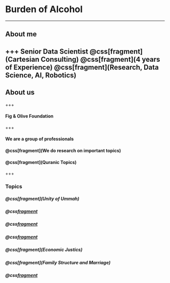 # Burden of Alcohol
---
## About me
+++
Senior Data Scientist
@css[fragment](Cartesian Consulting)
@css[fragment](4 years of Experience)
@css[fragment](Research, Data Science, AI, Robotics)
---
## About us
+++
#### Fig & Olive Foundation
+++
#### We are a group of professionals
#### @css[fragment](We do research on important topics)
#### @css[fragment](Quranic Topics)
+++
### Topics
##### @css[fragment](Unity of Ummah)
##### @css[fragment](Modesty)
##### @css[fragment](Corruption)
##### @css[fragment](Homosexuality)
##### @css[fragment](Economic Justics)
##### @css[fragment](Family Structure and Marriage)
##### @css[fragment](Alcoholism)
